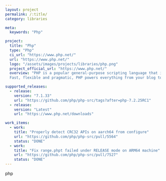 ```yaml
---
layout: project
permalink: /:title/
category: libraries

meta:
  keywords: "Php"

project:
  title: "Php"
  type: "Php"
  ci_url: "https://www.php.net/"
  url: "https://www.php.net/"
  logo: "/assets/images/projects/libraries/php.png"
  project_official_url: "https://www.php.net/"
  overview: "PHP is a popular general-purpose scripting language that is especially suited to web development.
  Fast, flexible and pragmatic, PHP powers everything from your blog to the most popular websites in the world."

supported_releases:
  - release:
    version: "7.1.33"
    url: "https://github.com/php/php-src/tags?after=php-7.2.25RC1"
  - release:
    version: "Latest"
    url: "https://www.php.net/downloads"

work_items:
  - work:
    title: "Properly detect CRC32 APIs on aarch64 from configure"
    url: "https://github.com/php/php-src/pull/5564"
    status: "DONE"
  - work:
    title: "Fix range.phpt failed under RELEASE mode on ARM64 machine"
    url: "https://github.com/php/php-src/pull/7527"
    status: "DONE"
---
```


<p>php</p>
